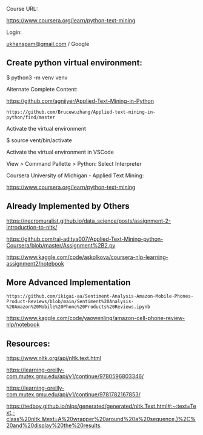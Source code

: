 
Course URL:

  https://www.coursera.org/learn/python-text-mining

Login: 

  ukhanspam@gmail.com / Google

Create python virtual environment:
----------------------------------

  $ python3 -m venv venv

Alternate Complete Content:

  https://github.com/agniiyer/Applied-Text-Mining-in-Python
	
	https://github.com/Brucewuzhang/Applied-text-mining-in-python/find/master

Activate the virtual environment

  $ source vent/bin/activate

Activate the virtual environment in VSCode

  View > Command Pallette > Python: Select Interpreter

Coursera University of Michigan - Applied Text Mining:

  https://www.coursera.org/learn/python-text-mining


Already Implemented by Others
------------------------------

  https://necromuralist.github.io/data_science/posts/assignment-2-introduction-to-nltk/

  https://github.com/raj-aditya007/Applied-Text-Mining-python-Coursera/blob/master/Assignment%2B2.py

  https://www.kaggle.com/code/askolkova/coursera-nlp-learning-assignment2/notebook
	

More Advanced Implementation
------------------------------
	
	https://github.com/ikigai-aa/Sentiment-Analysis-Amazon-Mobile-Phones-Product-Reviews/blob/main/Sentiment%20Analysis-%20Amazon%20Mobile%20Phone%20Products%20Reviews.ipynb

  https://www.kaggle.com/code/yaowenling/amazon-cell-phone-review-nlp/notebook
	
	

Resources:
-------------

  https://www.nltk.org/api/nltk.text.html

  https://learning-oreilly-com.mutex.gmu.edu/api/v1/continue/9780596803346/

  https://learning-oreilly-com.mutex.gmu.edu/api/v1/continue/9781782167853/

  https://tedboy.github.io/nlps/generated/generated/nltk.Text.html#:~:text=Text,-class%20nltk.&text=A%20wrapper%20around%20a%20sequence,)%2C%20and%20display%20the%20results.
  
